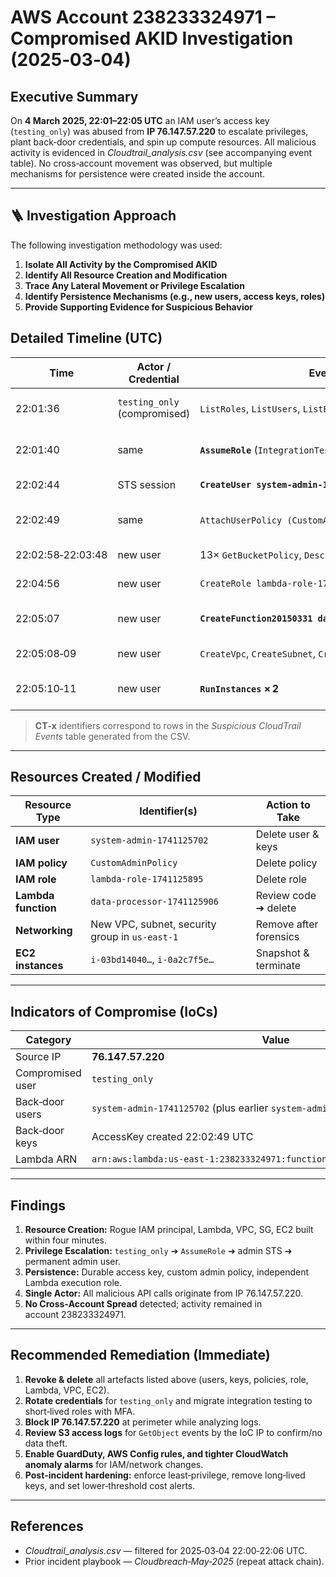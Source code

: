 # AWS Account 238233324971 – Compromised AKID Investigation (2025‑03‑04)

## Executive Summary
On **4 March 2025, 22:01–22:05 UTC** an IAM user’s access key (`testing_only`) was abused from **IP 76.147.57.220** to escalate privileges, plant back‑door credentials, and spin up compute resources. All malicious activity is evidenced in *Cloudtrail_analysis.csv* (see accompanying event table). No cross‑account movement was observed, but multiple mechanisms for persistence were created inside the account.

---
## 🪜 Investigation Approach

The following investigation methodology was used:

1. **Isolate All Activity by the Compromised AKID**
2. **Identify All Resource Creation and Modification**
3. **Trace Any Lateral Movement or Privilege Escalation**
4. **Identify Persistence Mechanisms (e.g., new users, access keys, roles)**
5. **Provide Supporting Evidence for Suspicious Behavior**


## Detailed Timeline (UTC)

| Time | Actor / Credential | Event | Evidence ID | Notes |
|------|--------------------|-------|-------------|-------|
| 22:01:36 | `testing_only` (compromised) | `ListRoles`, `ListUsers`, `ListBuckets` | CT‑1 | Reconnaissance – IAM & S3 enumeration |
| 22:01:40 | same | **`AssumeRole`** (`IntegrationTestingAdminRole`) | CT‑2 | Gains admin‑level STS session |
| 22:02:44 | STS session | **`CreateUser system‑admin‑1741125702`** | CT‑3 | Persistence user created |
| 22:02:49 | same | `AttachUserPolicy (CustomAdmin)` & **`CreateAccessKey`** | CT‑4 | Permanent admin key issued |
| 22:02:58‑22:03:48 | new user | 13× `GetBucketPolicy`, `Describe*` | CT‑5 | Resource mapping |
| 22:04:56 | new user | `CreateRole lambda‑role‑1741125895` | CT‑6 | Lambda execution role |
| 22:05:07 | new user | **`CreateFunction20150331 data‑processor‑1741125906`** | CT‑7 | Back‑door Lambda function |
| 22:05:08‑09 | new user | `CreateVpc`, `CreateSubnet`, `CreateSecurityGroup` | CT‑8 | New network enclave |
| 22:05:10‑11 | new user | **`RunInstances` × 2** | CT‑9 | EC2 instances launched (billing spike) |

> **CT‑x** identifiers correspond to rows in the *Suspicious CloudTrail Events* table generated from the CSV.

---

## Resources Created / Modified

| Resource Type | Identifier(s) | Action to Take |
|---------------|---------------|----------------|
| **IAM user** | `system‑admin‑1741125702` | Delete user & keys |
| **IAM policy** | `CustomAdminPolicy` | Delete policy |
| **IAM role** | `lambda‑role‑1741125895` | Delete role |
| **Lambda function** | `data‑processor‑1741125906` | Review code ➔ delete |
| **Networking** | New VPC, subnet, security group in `us‑east‑1` | Remove after forensics |
| **EC2 instances** | `i‑03bd14040…`, `i‑0a2c7f5e…` | Snapshot & terminate |

---

## Indicators of Compromise (IoCs)

| Category | Value |
|----------|-------|
| Source IP | **76.147.57.220** |
| Compromised user | `testing_only` |
| Back‑door users | `system‑admin‑1741125702` (plus earlier `system‑admin‑1741070561/2200/8596`) |
| Back‑door keys | AccessKey created 22:02:49 UTC |
| Lambda ARN | `arn:aws:lambda:us‑east‑1:238233324971:function:data‑processor‑1741125906` |

---

## Findings
1. **Resource Creation:** Rogue IAM principal, Lambda, VPC, SG, EC2 built within four minutes.
2. **Privilege Escalation:** `testing_only` ➔ `AssumeRole` ➔ admin STS ➔ permanent admin user.
3. **Persistence:** Durable access key, custom admin policy, independent Lambda execution role.
4. **Single Actor:** All malicious API calls originate from IP 76.147.57.220.
5. **No Cross‑Account Spread** detected; activity remained in account 238233324971.

---

## Recommended Remediation (Immediate)
1. **Revoke & delete** all artefacts listed above (users, keys, policies, role, Lambda, VPC, EC2).
2. **Rotate credentials** for `testing_only` and migrate integration testing to short‑lived roles with MFA.
3. **Block IP 76.147.57.220** at perimeter while analyzing logs.
4. **Review S3 access logs** for `GetObject` events by the IoC IP to confirm/no data theft.
5. **Enable GuardDuty, AWS Config rules, and tighter CloudWatch anomaly alarms** for IAM/network changes.
6. **Post‑incident hardening:** enforce least‑privilege, remove long‑lived keys, and set lower‑threshold cost alerts.

---

## References
* *Cloudtrail_analysis.csv* — filtered for 2025‑03‑04 22:00‑22:06 UTC.
* Prior incident playbook — *Cloudbreach‑May‑2025* (repeat attack chain).

